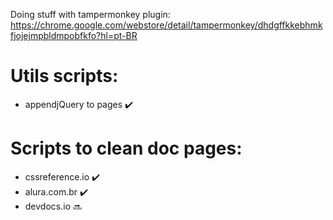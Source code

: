 Doing stuff with tampermonkey plugin:
https://chrome.google.com/webstore/detail/tampermonkey/dhdgffkkebhmkfjojejmpbldmpobfkfo?hl=pt-BR

# Utils scripts:
- appendjQuery to pages :heavy_check_mark:

# Scripts to clean doc pages:

- cssreference.io :heavy_check_mark:
- alura.com.br :heavy_check_mark:
- devdocs.io :soon:

